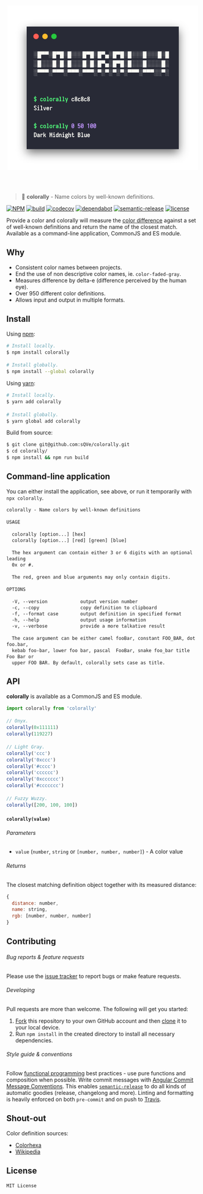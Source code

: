 <h1 align="center">
  <img width="500" src="/docs/splash.png?raw=true" alt="splash" >
  <br>
  <br>
</h1>

> 🎨 **colorally** - Name colors by well-known definitions.

[![NPM][npm-badge]][npm]
[![build][travis-badge]][travis]
[![codecov][codecov-badge]][codecov]
[![dependabot][dependabot-badge]][dependabot]
[![semantic-release][semantic-release-badge]][semantic-release]
[![license][license-badge]][license]

Provide a color and colorally will measure the [color difference][color-difference] against a set of well-known definitions and return the name of the closest match. Available as a command-line application, CommonJS and ES module.

## Why

- Consistent color names between projects.
- End the use of non descriptive color names, ie. `color-faded-gray`.
- Measures difference by delta-e (difference perceived by the human eye).
- Over 950 different color definitions.
- Allows input and output in multiple formats.

## Install

Using [npm][npm-install]:

```sh
# Install locally.
$ npm install colorally

# Install globally.
$ npm install --global colorally
```

Using [yarn][yarn-install]:

```sh
# Install locally.
$ yarn add colorally

# Install globally.
$ yarn global add colorally
```

Build from source:

```sh
$ git clone git@github.com:sQVe/colorally.git
$ cd colorally/
$ npm install && npm run build
```

## Command-line application

You can either install the application, see above, or run it temporarily with `npx colorally`.

```
colorally - Name colors by well-known definitions

USAGE

  colorally [option...] [hex]
  colorally [option...] [red] [green] [blue]

  The hex argument can contain either 3 or 6 digits with an optional leading
  0x or #.

  The red, green and blue arguments may only contain digits.

OPTIONS

  -V, --version            output version number
  -c, --copy               copy definition to clipboard
  -f, --format case        output definition in specified format
  -h, --help               output usage information
  -v, --verbose            provide a more talkative result

  The case argument can be either camel fooBar, constant FOO_BAR, dot foo.bar,
  kebab foo-bar, lower foo bar, pascal  FooBar, snake foo_bar title Foo Bar or
  upper FOO BAR. By default, colorally sets case as title.
```

## API

**colorally** is available as a CommonJS and ES module.

```js
import colorally from 'colorally'

// Onyx.
colorally(0x111111)
colorally(119227)

// Light Gray.
colorally('ccc')
colorally('0xccc')
colorally('#cccc')
colorally('cccccc')
colorally('0xcccccc')
colorally('#ccccccc')

// Fuzzy Wuzzy.
colorally([200, 100, 100])
```

#### `colorally(value)`

###### Parameters

- `value` (`number`, `string` or `[number, number, number]`) - A color value

###### Returns

The closest matching definition object together with its measured distance:

```javascript
{
  distance: number,
  name: string,
  rgb: [number, number, number]
}
```

## Contributing

###### Bug reports & feature requests

Please use the [issue tracker][issue-tracker] to report bugs or make feature requests.

###### Developing

Pull requests are more than welcome. The following will get you started:

1. [Fork][how-to-fork] this repository to your own GitHub account and then [clone][how-to-clone] it to your local device.
2. Run `npm install` in the created directory to install all necessary dependencies.

###### Style guide & conventions

Follow [functional programming][functional-programming] best practices - use pure functions and composition when possible. Write commit messages with [Angular Commit Message Conventions][angular-commit-conventions]. This enables [`semantic-release`][semantic-release] to do all kinds of automatic goodies (release, changelong and more). Linting and formatting is heavily enforced on both `pre-commit` and on push to [Travis][travis].

## Shout-out

Color definition sources:

- [Colorhexa][colorhexa-definitions]
- [Wikipedia][wikipedia-definitions]

## License

```
MIT License
```

<!-- References -->

[angular-commit-conventions]: https://github.com/angular/angular.js/blob/master/DEVELOPERS.md#-git-commit-guidelines
[codecov-badge]: https://codecov.io/gh/sQVe/colorally/branch/develop/graph/badge.svg
[codecov]: https://codecov.io/gh/sQVe/colorally
[color-difference]: https://en.wikipedia.org/wiki/Color_difference
[colorhexa-definitions]: https://www.colorhexa.com/color-names
[dependabot-badge]: https://api.dependabot.com/badges/status?host=github&repo=sQVe/colorally
[dependabot]: https://dependabot.com
[functional-programming]: https://en.wikipedia.org/wiki/Functional_programming
[how-to-clone]: https://help.github.com/articles/cloning-a-repository
[how-to-fork]: https://help.github.com/articles/fork-a-repo
[issue-tracker]: https://github.com/sQVe/colorally/issues
[license-badge]: https://img.shields.io/github/license/sqve/colorally.svg
[license]: https://github.com/sQVe/colorally/blob/develop/LICENSE
[npm-badge]: https://img.shields.io/npm/v/colorally.svg
[npm-install]: https://docs.npmjs.com/cli/install
[npm]: https://www.npmjs.com/package/colorally
[semantic-release-badge]: https://img.shields.io/badge/%20%20%F0%9F%93%A6%F0%9F%9A%80-semantic--release-e10079.svg
[semantic-release]: https://github.com/semantic-release/semantic-release
[semantic-release]: https://github.com/semantic-release/semantic-release
[travis-badge]: https://travis-ci.org/sQVe/colorally.svg?branch=master
[travis]: https://travis-ci.org/sQVe/colorally
[wikipedia-definitions]: https://en.wikipedia.org/wiki/List_of_colors:_A%E2%80%93F
[yarn-install]: https://yarnpkg.com/en/docs/getting-started
